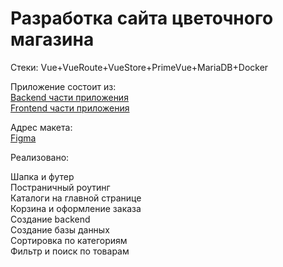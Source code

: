 <h1>Разработка сайта цветочного магазина</h1>
Стеки:
Vue+VueRoute+VueStore+PrimeVue+MariaDB+Docker

Приложение состоит из:<br>
<a href="https://github.com/lavrenoff/diplomgb/tree/main/backend">Backend части приложения</a><br>
<a href="https://github.com/lavrenoff/diplomgb/tree/main/frontend">Frontend части приложения</a>

Адрес макета:<br>
<a href="https://www.figma.com/file/b6AD6GW2AGDs1DzlQSOdMN/Flawka_vl-(Copy)-(Copy)?type=design&node-id=0-1&mode=design&t=kuX1E3oDkjWmAjzm-0">Figma</a>

<p>Реализовано:</p>
Шапка и футер<br>
Постраничный роутинг<br>
Каталоги на главной странице<br>
Корзина и оформление заказа<br>
Создание backend<br>
Создание базы данных<br>
Сортировка по категориям<br>
Фильтр и поиск по товарам<br>




